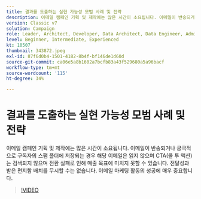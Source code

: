 ```yaml
---
title: 결과를 도출하는 실현 가능성 모범 사례 및 전략
description: 이메일 캠페인 기획 및 제작에는 많은 시간이 소요됩니다. 이메일이 반송되거나 궁극적으로 구독자의 스팸 폴더에 저장되는 경우... (설명은 60~160자 사이여야 함)
version: Classic v7
solution: Campaign
role: Leader, Architect, Developer, Data Architect, Data Engineer, Admin, User
level: Beginner, Intermediate, Experienced
kt: 10507
thumbnail: 343872.jpeg
exl-id: 87f6d0b4-1501-4182-8b4f-bf146de1d60d
source-git-commit: ca06e5a8b1602a7bcfb83a43f529680a5a96bacf
workflow-type: tm+mt
source-wordcount: '115'
ht-degree: 34%

---
```


# 결과를 도출하는 실현 가능성 모범 사례 및 전략

이메일 캠페인 기획 및 제작에는 많은 시간이 소요됩니다. 이메일이 반송되거나 궁극적으로 구독자의 스팸 폴더에 저장되는 경우 해당 이메일은 읽지 않으며 CTA(콜 투 액션)는 검색되지 않으며 전환 실패로 인해 매출 목표에 미치지 못할 수 있습니다. 전달성과 받은 편지함 배치를 무시할 수는 없습니다. 이메일 마케팅 활동의 성공에 매우 중요합니다.

>[!VIDEO](https://video.tv.adobe.com/v/343872/?quality=12&learn=on)
